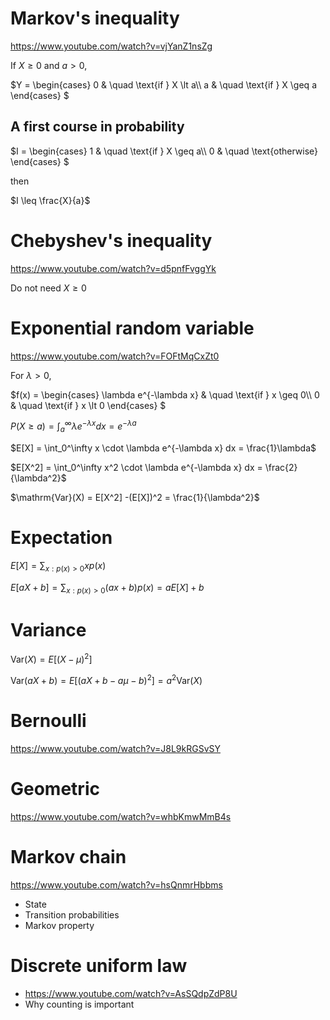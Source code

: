 # Markov's inequality
https://www.youtube.com/watch?v=vjYanZ1nsZg

If $X \geq 0$ and $a \gt 0$,

$`Y =
  \begin{cases}
    0 & \quad \text{if } X \lt a\\
    a & \quad \text{if } X \geq a
  \end{cases}
`$
## A first course in probability
$`I =
  \begin{cases}
    1 & \quad \text{if } X \geq a\\
    0 & \quad \text{otherwise}
  \end{cases}
`$

then

$I \leq \frac{X}{a}$
# Chebyshev's inequality
https://www.youtube.com/watch?v=d5pnfFvggYk

Do not need $X \geq 0$
# Exponential random variable
https://www.youtube.com/watch?v=FOFtMqCxZt0

For $\lambda \gt 0$,

$`f(x) =
  \begin{cases}
    \lambda e^{-\lambda x} & \quad \text{if } x \geq 0\\
    0 & \quad \text{if } x \lt 0
  \end{cases}
`$

$P(X \geq a) = \int_a^\infty \lambda e^{-\lambda x} dx = e^{-\lambda a}$

$E[X] = \int_0^\infty x \cdot \lambda e^{-\lambda x} dx = \frac{1}\lambda$

$E[X^2] = \int_0^\infty x^2 \cdot \lambda e^{-\lambda x} dx = \frac{2}{\lambda^2}$

$\mathrm{Var}(X) = E[X^2] -(E[X])^2 = \frac{1}{\lambda^2}$
# Expectation
$E[X] = \sum_{x: p(x) > 0} x p(x)$

$E[aX + b] = \sum_{x: p(x) > 0} (ax + b)p(x) = aE[X] + b$

# Variance
$\mathrm{Var}(X) = E[(X - \mu)^2]$

$\mathrm{Var}(aX + b) = E[(aX + b - a\mu - b)^2] = a^2\mathrm{Var}(X)$
# Bernoulli
https://www.youtube.com/watch?v=J8L9kRGSvSY
# Geometric
https://www.youtube.com/watch?v=whbKmwMmB4s
# Markov chain
https://www.youtube.com/watch?v=hsQnmrHbbms
* State
* Transition probabilities
* Markov property
# Discrete uniform law
* https://www.youtube.com/watch?v=AsSQdpZdP8U
* Why counting is important
